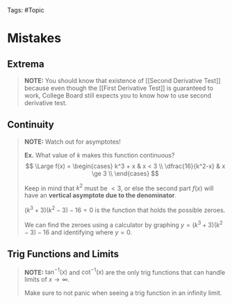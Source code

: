 Tags: #Topic 

# Mistakes

## Extrema

> **NOTE:**
> You should know that existence of [[Second Derivative Test]] because even though the [[First Derivative Test]] is guaranteed to work, College Board still expects you to know how to use second derivative test.

## Continuity

> **NOTE:**
> Watch out for asymptotes!
> 
> **Ex.**
> What value of $k$ makes this function continuous? 
> $$
\Large
f(x) =
\begin{cases} 
  k^3 + x 			& x < 3 \\
  \dfrac{16}{k^2-x}	& x \ge 3 \\
\end{cases}
> $$
> 
> Keep in mind that $k^2$ must be $<3$, or else the second part $f(x)$ will have an **vertical asymptote due to the denominator**.
> 
> $(k^3 + 3)(k^2 - 3)-16=0$ is the function that holds the possible zeroes. 
> 
> We can find the zeroes using a calculator by graphing $y = (k^3 + 3)(k^2 - 3)-16$ and identifying where $y=0$.

## Trig Functions and Limits

> **NOTE:**
> $\tan^{-1}(x)$ and $\cot^{-1}(x)$ are the only trig functions that can handle limits of $x\to\infty$.
> 
> Make sure to not panic when seeing a trig function in an infinity limit.
